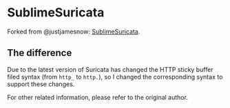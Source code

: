 # SublimeSuricata

Forked from @justjamesnow: [SublimeSuricata](https://github.com/justjamesnow/SublimeSuricata).

## The difference

Due to the latest version of Suricata has changed the HTTP sticky buffer filed syntax (from `http_` to `http.`), so I changed the corresponding syntax to support these changes.

For other related information, please refer to the original author.
